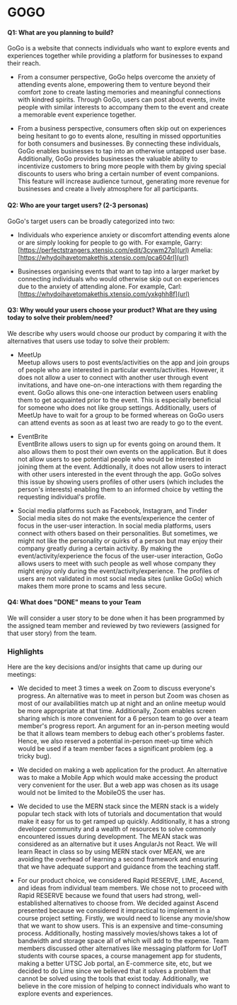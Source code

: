 # GOGO

#### Q1: What are you planning to build?

GoGo is a website that connects individuals who want to explore events and experiences together while providing a platform for businesses to expand their reach.

* From a consumer perspective, GoGo helps overcome the anxiety of attending events alone, empowering them to venture beyond their comfort zone to create lasting memories and meaningful connections with kindred spirits. Through GoGo, users can post about events, invite people with similar interests to accompany them to the event and create a memorable event experience together.

* From a business perspective, consumers often skip out on experiences being hesitant to go to events alone, resulting in missed opportunities for both consumers and businesses. By connecting these individuals, GoGo enables businesses to tap into an otherwise untapped user base. Additionally, GoGo provides businesses the valuable ability to incentivize customers to bring more people with them by giving special discounts to users who bring a certain number of event companions. This feature will increase audience turnout, generating more revenue for businesses and create a lively atmosphere for all participants.

#### Q2: Who are your target users? (2-3 personas)

 GoGo's target users can be broadly categorized into two:
 * Individuals who experience anxiety or discomfort attending events alone or are simply looking for people to go with. For example,
 Garry: [https://perfectstrangers.xtensio.com/edit/3cywm27q](url)
 Amelia: [https://whydoihavetomakethis.xtensio.com/pca604rl](url)
 
 * Businesses organising events that want to tap into a larger market by connecting individuals who would otherwise skip out on experiences due to the anxiety of attending alone. For example, 
 Carl: [https://whydoihavetomakethis.xtensio.com/yxkghh8f](url)

#### Q3: Why would your users choose your product? What are they using today to solve their problem/need?

We describe why users would choose our product by comparing it with the alternatives that users use today to solve their problem:
* MeetUp <br />
Meetup allows users to post events/activities on the app and join groups of people who are interested in particular events/activities. However, it does not allow a user to connect with another user through event invitations, and have one-on-one interactions with them regarding the event. GoGo allows this one-one interaction between users enabling them to get acquainted prior to the event. This is especially beneficial for someone who does not like group settings. Additionally, users of MeetUp have to wait for a group to be formed whereas on GoGo users can attend events as soon as at least two are ready to go to the event.


* EventBrite<br />
EventBrite allows users to sign up for events going on around them. It also allows them to post their own events on the application. But it does not allow users to see potential people who would be interested in joining them at the event. Addtionally, it does not allow users to interact with other users interested in the event through the app. GoGo solves this issue by showing users profiles of other users (which includes the person's interests) enabling them to an informed choice by vetting the requesting individual's profile.

* Social media platforms such as Facebook, Instagram, and Tinder <br />
Social media sites do not make the events/experience the center of focus in the user-user interaction. In social media platforms, users connect with others based on their personalities. But sometimes, we might not like the personality or quirks of a person but may enjoy their company greatly during a certain activity. By making the event/activity/experience the focus of the user-user interaction, GoGo allows users to meet with such people as well whose company they might enjoy only during the event/activity/experience.
The profiles of users are not validated in most social media sites (unlike GoGo) which makes them more prone to scams and less secure.

#### Q4: What does "DONE" means to your Team 

We will consider a user story to be done when it has been programmed by the assigned team member and reviewed by two reviewers (assigned for that user story) from the team.


### Highlights

Here are the key decisions and/or insights that came up during our meetings:

 * We decided to meet 3 times a week on Zoom to discuss everyone's progress. An alternative was to meet in person but Zoom was chosen as most of our availabilities match up at night and an online meetup would be more appropriate at that time. Additionally, Zoom enables screen sharing which is more convenient for a 6 person team to go over a team member's progress report. An argument for an in-person meeting would be that it allows team members to debug each other's problems faster. Hence, we also reserved a potential in-person meet-up time which would be used if a team member faces a significant problem (eg. a tricky bug).

 * We decided on making a web application for the product. An alternative was to make a Mobile App which would make accessing the product very convenient for the user. But a web app was chosen as its usage would not be limited to the MobileOS the user has.

 * We decided to use the MERN stack since the MERN stack is a widely popular tech stack with lots of tutorials and documentation that would make it easy for us to get ramped up quickly. Additionally, it has a strong developer community and a wealth of resources to solve commonly encountered issues during development. The MEAN stack was considered as an alternative but it uses AngularJs not React. We will learn React in class so by using MERN stack over MEAN, we are avoiding the overhead of learning a second framework and ensuring that we have adequate support and guidance from the teaching staff.

 * For our product choice, we considered Rapid RESERVE, LIME, Ascend, and ideas from individual team members. We chose not to proceed with Rapid RESERVE because we found that users had strong, well-established alternatives to choose from. We decided against Ascend presented because we considered it impractical to implement in a course project setting. Firstly, we would need to license any movie/show that we want to show users. This is an expensive and time-consuming process. Additionally, hosting massively movies/shows takes a lot of bandwidth and storage space all of which will add to the expense. Team members discussed other alternatives like messaging platform for UofT students with course spaces, a course management app for students, making a better UTSC Job portal, an E-commerce site, etc, but we decided to do Lime since we believed that it solves a problem that cannot be solved using the tools that exist today. Additionally, we believe in the core mission of helping to connect individuals who want to explore events and experiences.

 


 
